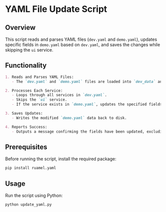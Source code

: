 # YAML File Update Script

## Overview
This script reads and parses YAML files (`dev.yaml` and `demo.yaml`), updates specific fields in `demo.yaml` based on `dev.yaml`, and saves the changes while skipping the `ui` service.

## Functionality
```markdown
1. Reads and Parses YAML Files:
   - The `dev.yaml` and `demo.yaml` files are loaded into `dev_data` and `demo_data`, respectively.

2. Processes Each Service:
   - Loops through all services in `dev.yaml`.
   - Skips the `ui` service.
   - If the service exists in `demo.yaml`, updates the specified fields (`fields_to_update`) in `demo.yaml` using values from `dev.yaml`.

3. Saves Updates:
   - Writes the modified `demo.yaml` data back to disk.

4. Reports Success:
   - Outputs a message confirming the fields have been updated, excluding the `ui` service.
```

## Prerequisites
Before running the script, install the required package:
```sh
pip install ruamel.yaml
```

## Usage
Run the script using Python:
```sh
python update_yaml.py
```

